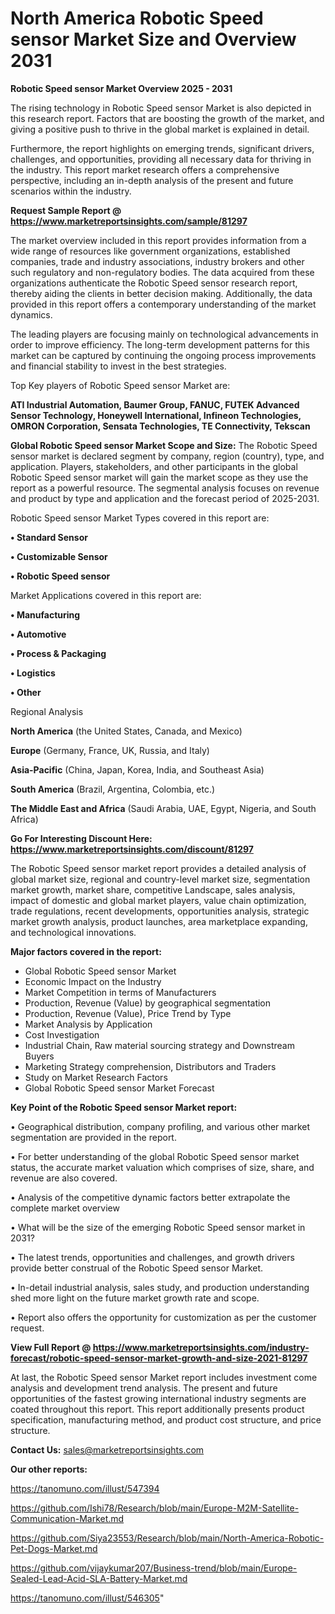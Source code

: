 # North America Robotic Speed sensor Market Size and Overview 2031

<Strong> Robotic Speed sensor Market Overview 2025 - 2031</strong>

The rising technology in Robotic Speed sensor Market is also depicted in this research report. Factors that are boosting the growth of the market, and giving a positive push to thrive in the global market is explained in detail.

Furthermore, the report highlights on emerging trends, significant drivers, challenges, and opportunities, providing all necessary data for thriving in the industry. This report market research offers a comprehensive perspective, including an in-depth analysis of the present and future scenarios within the industry.

<strong>Request Sample Report @ <a href=https://www.marketreportsinsights.com/sample/81297>https://www.marketreportsinsights.com/sample/81297</a></strong>

The market overview included in this report provides information from a wide range of resources like government organizations, established companies, trade and industry associations, industry brokers and other such regulatory and non-regulatory bodies. The data acquired from these organizations authenticate the Robotic Speed sensor research report, thereby aiding the clients in better decision making. Additionally, the data provided in this report offers a contemporary understanding of the market dynamics.

The leading players are focusing mainly on technological advancements in order to improve efficiency. The long-term development patterns for this market can be captured by continuing the ongoing process improvements and financial stability to invest in the best strategies.

Top Key players of Robotic Speed sensor Market are:

<strong>ATI Industrial Automation, Baumer Group, FANUC, FUTEK Advanced Sensor Technology, Honeywell International, Infineon Technologies, OMRON Corporation, Sensata Technologies, TE Connectivity, Tekscan</strong>

<strong><b>Global Robotic Speed sensor Market Scope and Size:</b></strong>
The Robotic Speed sensor market is declared segment by company, region (country), type, and application. Players, stakeholders, and other participants in the global Robotic Speed sensor market will gain the market scope as they use the report as a powerful resource. The segmental analysis focuses on revenue and product by type and application and the forecast period of 2025-2031.

Robotic Speed sensor Market Types covered in this report are:

<strong>• Standard Sensor

• Customizable Sensor

• Robotic Speed sensor</strong>

Market Applications covered in this report are:

<strong>• Manufacturing

• Automotive

• Process & Packaging

• Logistics

• Other</strong> 

Regional Analysis

<strong>North America</strong> (the United States, Canada, and Mexico)

<strong>Europe</strong> (Germany, France, UK, Russia, and Italy)

<strong>Asia-Pacific</strong> (China, Japan, Korea, India, and Southeast Asia)

<strong>South America</strong> (Brazil, Argentina, Colombia, etc.)

<strong>The Middle East and Africa</strong> (Saudi Arabia, UAE, Egypt, Nigeria, and South Africa)

<strong>Go For Interesting Discount Here: <a href=https://www.marketreportsinsights.com/discount/81297>https://www.marketreportsinsights.com/discount/81297</a></strong>

The Robotic Speed sensor market report provides a detailed analysis of global market size, regional and country-level market size, segmentation market growth, market share, competitive Landscape, sales analysis, impact of domestic and global market players, value chain optimization, trade regulations, recent developments, opportunities analysis, strategic market growth analysis, product launches, area marketplace expanding, and technological innovations.

<strong><b>Major factors covered in the report:</b></strong>
<ul>
  <li>Global Robotic Speed sensor Market </li>
  <li>Economic Impact on the Industry</li>
  <li>Market Competition in terms of Manufacturers</li>
  <li>Production, Revenue (Value) by geographical segmentation</li>
  <li>Production, Revenue (Value), Price Trend by Type</li>
  <li>Market Analysis by Application</li>
  <li>Cost Investigation</li>
  <li>Industrial Chain, Raw material sourcing strategy and Downstream Buyers</li>
  <li>Marketing Strategy comprehension, Distributors and Traders</li>
  <li>Study on Market Research Factors</li>
  <li>Global Robotic Speed sensor Market Forecast</li>
</ul>

<strong><b>Key Point of the Robotic Speed sensor Market report:</b></strong>

• Geographical distribution, company profiling, and various other market segmentation are provided in the report.

• For better understanding of the global Robotic Speed sensor market status, the accurate market valuation which comprises of size, share, and revenue are also covered.

• Analysis of the competitive dynamic factors better extrapolate the complete market overview

• What will be the size of the emerging Robotic Speed sensor market in 2031?

• The latest trends, opportunities and challenges, and growth drivers provide better construal of the Robotic Speed sensor Market.

• In-detail industrial analysis, sales study, and production understanding shed more light on the future market growth rate and scope.

• Report also offers the opportunity for customization as per the customer request.

<strong><b>View Full Report @ <a href=https://www.marketreportsinsights.com/industry-forecast/robotic-speed-sensor-market-growth-and-size-2021-81297>https://www.marketreportsinsights.com/industry-forecast/robotic-speed-sensor-market-growth-and-size-2021-81297</a></b></strong>


At last, the Robotic Speed sensor Market report includes investment come analysis and development trend analysis. The present and future opportunities of the fastest growing international industry segments are coated throughout this report. This report additionally presents product specification, manufacturing method, and product cost structure, and price structure.

<strong>Contact Us:</strong>
sales@marketreportsinsights.com

<strong>Our other reports:</strong>

<a href=https://tanomuno.com/illust/547394>https://tanomuno.com/illust/547394</a>

<a href=https://github.com/Ishi78/Research/blob/main/Europe-M2M-Satellite-Communication-Market.md>https://github.com/Ishi78/Research/blob/main/Europe-M2M-Satellite-Communication-Market.md</a>

<a href=https://github.com/Siya23553/Research/blob/main/North-America-Robotic-Pet-Dogs-Market.md>https://github.com/Siya23553/Research/blob/main/North-America-Robotic-Pet-Dogs-Market.md</a>

<a href=https://github.com/vijaykumar207/Business-trend/blob/main/Europe-Sealed-Lead-Acid-SLA-Battery-Market.md>https://github.com/vijaykumar207/Business-trend/blob/main/Europe-Sealed-Lead-Acid-SLA-Battery-Market.md</a>

<a href=https://tanomuno.com/illust/546305>https://tanomuno.com/illust/546305</a>"
